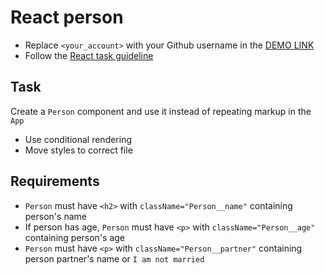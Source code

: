 # React person

- Replace `<your_account>` with your Github username in the [DEMO LINK](https://AndriySimyachenko.github.io/react_person/)
- Follow the [React task guideline](https://github.com/mate-academy/react_task-guideline#react-tasks-guideline)

## Task

Create a `Person` component and use it instead of repeating markup in the `App`

- Use conditional rendering
- Move styles to correct file

## Requirements
- `Person` must have `<h2>` with `className="Person__name"` containing person's name
- If person has age, `Person` must have `<p>` with `className="Person__age"` containing person's age
- `Person` must have `<p>` with `className="Person__partner"` containing person partner's name or `I am not married`
